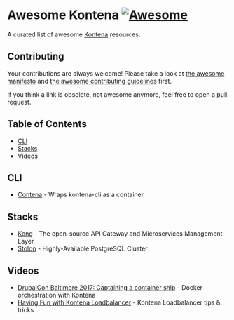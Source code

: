 # Awesome Kontena [![Awesome](https://cdn.rawgit.com/sindresorhus/awesome/d7305f38d29fed78fa85652e3a63e154dd8e8829/media/badge.svg)](https://github.com/sindresorhus/awesome)

A curated list of awesome [Kontena](http://www.kontena.io/) resources.

## Contributing

Your contributions are always welcome! Please take a look at [the awesome manifesto](https://github.com/sindresorhus/awesome/blob/master/awesome.md)
and [the awesome contributing guidelines](https://github.com/sindresorhus/awesome/blob/master/contributing.md) first.

If you think a link is obsolete, not awesome anymore, feel free to open a pull request.

## Table of Contents

- [CLI](#cli)
- [Stacks](#stacks)
- [Videos](#videos)

## CLI

- [Contena](https://github.com/matti/contena) - Wraps kontena-cli as a container

## Stacks

- [Kong](https://github.com/kontena/kontena-stacks/tree/master/kong) - The open-source API Gateway and Microservices Management Layer
- [Stolon](https://github.com/kontena/kontena-stacks/tree/master/stolon) - Highly-Available PostgreSQL Cluster

## Videos

- [DrupalCon Baltimore 2017: Captaining a container ship](https://www.youtube.com/watch?v=B6O04boY3js) - Docker orchestration with Kontena
- [Having Fun with Kontena Loadbalancer](https://www.youtube.com/watch?v=GpnIMWFkRMo) - Kontena Loadbalancer tips & tricks
